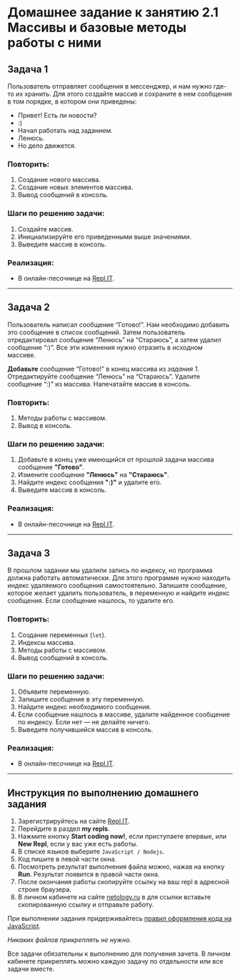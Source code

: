 # Домашнее задание к занятию 2.1 Массивы и базовые методы работы с ними

## Задача 1

Пользователь отправляет сообщения в мессенджер, и нам нужно где-то их хранить. Для этого создайте массив и сохраните в нем сообщения в том порядке, в котором они приведены:
- Привет! Есть ли новости?
- :)
- Начал работать над заданием.
- Ленюсь.
- Но дело движется.

### Повторить:
1. Создание нового массива.
2. Создание новых элементов массива.
3. Вывод сообщений в консоль.

### Шаги по решению задачи:

1) Создайте массив.
2) Инициализируйте его приведенными выше значениями.
2) Выведите массив в консоль.

### Реализация:
* В онлайн-песочнице на [Repl.IT](https://repl.it/).


---

## Задача 2

Пользователь написал сообщение “Готово!”. Нам необходимо добавить это сообщение в список сообщений. Затем пользователь отредактировал сообщение “Ленюсь” на “Стараюсь”, а затем удалил сообщение “:)”. Все эти изменения нужно отразить в исходном массиве.

**Добавьте** сообщение “Готово!” в конец массива из *задания 1*. Отредактируйте сообщение “Ленюсь” на “Стараюсь”. Удалите сообщение “:)” из массива. Напечатайте массив в консоль.


### Повторить:
1. Методы работы с массивом.
2. Вывод в консоль.

### Шаги по решению задачи:
1. Добавьте в конец уже имеющийся от прошлой задачи массива сообщение **"Готово"**.
2. Измените сообщение **"Ленюсь"** на **"Стараюсь"**.
3. Найдите индекс сообщения **":)"** и удалите его.
4. Выведите массив в консоль.

### Реализация:
* В онлайн-песочнице на [Repl.IT](https://repl.it/).

---

## Задача 3

В прошлом задании мы удалили запись по индексу, но программа должна работать автоматически. Для этого программе нужно находить индекс удаляемого сообщения самостоятельно. Запишите сообщение, которое желает удалить пользователь, в переменную и найдите индекс сообщения. Если сообщение нашлось, то удалите его.

### Повторить:
1. Создание переменных (`let`).
2. Индексы массива.
3. Методы работы с массивом.
4. Вывод сообщений в консоль.

### Шаги по решению задачи:
1. Объявите переменную.
2. Запишите сообщение в эту переменную.
3. Найдите индекс необходимого сообщения.
4. Если сообщение нашлось в массиве, удалите найденное сообщение по индексу. Если нет — не делайте ничего.
5. Выведите получившийся массив в консоль.

### Реализация:
* В онлайн-песочнице на [Repl.IT](https://repl.it/).

***

## Инструкция по выполнению домашнего задания

1. Зарегистрируйтесь на сайте [Repl.IT](https://repl.it/).
2. Перейдите в раздел **my repls**.
3. Нажмите кнопку **Start coding now!**, если приступаете впервые, или **New Repl**, если у вас уже есть работы.
4. В списке языков выберите `JavaScript / Nodejs`.
5. Код пишите в левой части окна.
6. Посмотреть результат выполнения файла можно, нажав на кнопку **Run**. Результат появится в правой части окна.
7. После окончания работы скопируйте ссылку на ваш repl в адресной строке браузера.
8. В личном кабинете на сайте [netology.ru](http://netology.ru/) в для ссылки вставьте скопированную ссылку и отправьте работу.

При выполнении задания придерживайтесь [правил оформления кода на JavaScript](/codestyle.md).

*Никаких файлов прикреплять не нужно.*

Все задачи обязательны к выполнению для получения зачета. В личном кабинете прикреплять можно каждую задачу по отдельности или все задачи вместе. 
